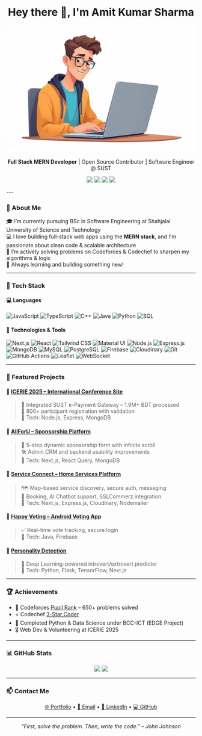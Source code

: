 <h1 align="center">Hey there 👋, I'm Amit Kumar Sharma</h1>

<p align="center">
  <img src="https://github.com/Amitsharma2468/Amitsharma2468/blob/main/cartoon.jpg" />
</p>

<p align="center">
  <strong>Full Stack MERN Developer</strong> | Open Source Contributor | Software Engineer @ SUST  
</p>
<p align="center">
  <a href="https://amitkumarsharma.vercel.app"><img src="https://img.shields.io/badge/-Portfolio-black?style=for-the-badge&logo=vercel&logoColor=white"/></a>
  <a href="mailto:amit09@student.sust.edu"><img src="https://img.shields.io/badge/-Email-red?style=for-the-badge&logo=gmail&logoColor=white"/></a>
  <a href="https://linkedin.com/in/amit-kumar-sharma-sust/"><img src="https://img.shields.io/badge/-LinkedIn-blue?style=for-the-badge&logo=linkedin&logoColor=white"/></a>
  <a href="https://github.com/Amitsharma2468"><img src="https://img.shields.io/badge/-GitHub-black?style=for-the-badge&logo=github&logoColor=white"/></a>
</p>
---

### 🧠 About Me

🎓 I’m currently pursuing BSc in Software Engineering at Shahjalal University of Science and Technology  
💻 I love building full-stack web apps using the **MERN stack**, and I'm passionate about clean code & scalable architecture  
💬 I’m actively solving problems on Codeforces & Codechef to sharpen my algorithms & logic  
🚀 Always learning and building something new!

---

### 🚀 Tech Stack

#### 💻 Languages
![JavaScript](https://img.shields.io/badge/-JavaScript-black?style=flat&logo=javascript)
![TypeScript](https://img.shields.io/badge/-TypeScript-black?style=flat&logo=typescript)
![C++](https://img.shields.io/badge/-C++-black?style=flat&logo=cplusplus)
![Java](https://img.shields.io/badge/-Java-black?style=flat&logo=java)
![Python](https://img.shields.io/badge/-Python-black?style=flat&logo=python)
![SQL](https://img.shields.io/badge/-SQL-black?style=flat&logo=mysql)

#### 🧰 Technologies & Tools
![Next.js](https://img.shields.io/badge/-Next.js-black?style=flat&logo=next.js)
![React](https://img.shields.io/badge/-React-black?style=flat&logo=react)
![Tailwind CSS](https://img.shields.io/badge/-TailwindCSS-black?style=flat&logo=tailwind-css)
![Material UI](https://img.shields.io/badge/-MaterialUI-black?style=flat&logo=mui)
![Node.js](https://img.shields.io/badge/-Node.js-black?style=flat&logo=node.js)
![Express.js](https://img.shields.io/badge/-Express.js-black?style=flat&logo=express)
![MongoDB](https://img.shields.io/badge/-MongoDB-black?style=flat&logo=mongodb)
![MySQL](https://img.shields.io/badge/-MySQL-black?style=flat&logo=mysql)
![PostgreSQL](https://img.shields.io/badge/-PostgreSQL-black?style=flat&logo=postgresql)
![Firebase](https://img.shields.io/badge/-Firebase-black?style=flat&logo=firebase)
![Cloudinary](https://img.shields.io/badge/-Cloudinary-black?style=flat&logo=cloudinary)
![Git](https://img.shields.io/badge/-Git-black?style=flat&logo=git)
![GitHub Actions](https://img.shields.io/badge/-GitHub%20Actions-black?style=flat&logo=githubactions)
![Leaflet](https://img.shields.io/badge/-Leaflet-black?style=flat&logo=leaflet)
![WebSocket](https://img.shields.io/badge/-WebSocket-black?style=flat)

---

### 🧩 Featured Projects

#### 🔹 [ICERIE 2025 – International Conference Site](https://icerie2025.sust.edu)
> 🔐 Integrated SUST e-Payment Gateway – 1.9M+ BDT processed  
> 👥 800+ participant registration with validation  
> 🔧 Tech: Node.js, Express, MongoDB

#### 🔹 [AllForU – Sponsorship Platform](https://portal.afu.sg)
> 🔁 5-step dynamic sponsorship form with infinite scroll  
> 🛠️ Admin CRM and backend usability improvements  
> 🔧 Tech: Next.js, React Query, MongoDB

#### 🔹 [Service Connect – Home Services Platform](https://github.com/Amitsharma2468/Service-Connect-350)
> 🗺️ Map-based service discovery, secure auth, messaging  
> 📅 Booking, AI Chatbot support, SSLCommerz integration  
> 🔧 Tech: Next.js, Express.js, Cloudinary, Nodemailer

#### 🔹 [Happy Voting – Android Voting App](https://github.com/Amitsharma2468/Happy-Voting)
> ✅ Real-time vote tracking, secure login  
> 🔧 Tech: Java, Firebase

#### 🔹 [Personality Detection](https://github.com/Amitsharma2468/personalitydetection)
> 🧠 Deep Learning-powered introvert/extrovert predictor  
> 🔧 Tech: Python, Flask, TensorFlow, Next.js

---

### 🏆 Achievements

- 🧠 Codeforces [Pupil Rank](https://codeforces.com/profile/AmitSharma) – 650+ problems solved
- ⭐ Codechef [3-Star Coder](https://www.codechef.com/users/amitsharma_km)
- 📜 Completed Python & Data Science under BCC-ICT (EDGE Project)
- 🎖️ Web Dev & Volunteering at ICERIE 2025

---

### 📊 GitHub Stats

<p align="center">
  <img src="https://github-readme-stats.vercel.app/api?username=Amitsharma2468&show_icons=true&theme=radical" width="47%" />
  <img src="https://github-readme-stats.vercel.app/api/top-langs/?username=Amitsharma2468&layout=compact&theme=radical" width="47%" />
</p>

---

### 📫 Contact Me

<p align="center">
  <a href="https://amitkumarsharma.vercel.app" target="_blank">🌐 Portfolio</a> •
  <a href="mailto:amit09@student.sust.edu" target="_blank">📧 Email</a> •
  <a href="https://linkedin.com/in/amit-kumar-sharma-sust/" target="_blank">🔗 LinkedIn</a> •
  <a href="https://github.com/Amitsharma2468" target="_blank">💻 GitHub</a>
</p>

---

<p align="center">
  <em>“First, solve the problem. Then, write the code.” – John Johnson</em>
</p>
